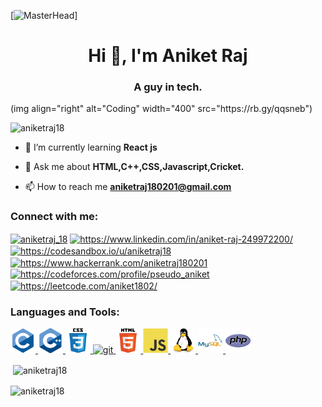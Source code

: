 [![MasterHead](https://media.tenor.com/mGgWY8RkgYMAAAAC/hello-world.gif)]
<h1 align="center">Hi 👋, I'm Aniket Raj</h1>
<h3 align="center">A guy in tech.</h3>
(img align="right" alt="Coding" width="400" src="https://rb.gy/qqsneb")

<p align="left"> <img src="https://komarev.com/ghpvc/?username=aniketraj18&label=Profile%20views&color=0e75b6&style=flat" alt="aniketraj18" /> </p>

- 🌱 I’m currently learning **React js**

- 💬 Ask me about **HTML,C++,CSS,Javascript,Cricket.**

- 📫 How to reach me **aniketraj180201@gmail.com**

<h3 align="left">Connect with me:</h3>
<p align="left">
<a href="https://twitter.com/aniketraj_18" target="blank"><img align="center" src="https://raw.githubusercontent.com/rahuldkjain/github-profile-readme-generator/master/src/images/icons/Social/twitter.svg" alt="aniketraj_18" height="30" width="40" /></a>
<a href="https://linkedin.com/in/https://www.linkedin.com/in/aniket-raj-249972200/" target="blank"><img align="center" src="https://raw.githubusercontent.com/rahuldkjain/github-profile-readme-generator/master/src/images/icons/Social/linked-in-alt.svg" alt="https://www.linkedin.com/in/aniket-raj-249972200/" height="30" width="40" /></a>
<a href="https://codesandbox.com/https://codesandbox.io/u/aniketraj18" target="blank"><img align="center" src="https://raw.githubusercontent.com/rahuldkjain/github-profile-readme-generator/master/src/images/icons/Social/codesandbox.svg" alt="https://codesandbox.io/u/aniketraj18" height="30" width="40" /></a>
<a href="https://www.hackerrank.com/https://www.hackerrank.com/aniketraj180201" target="blank"><img align="center" src="https://raw.githubusercontent.com/rahuldkjain/github-profile-readme-generator/master/src/images/icons/Social/hackerrank.svg" alt="https://www.hackerrank.com/aniketraj180201" height="30" width="40" /></a>
<a href="https://codeforces.com/profile/https://codeforces.com/profile/pseudo_aniket" target="blank"><img align="center" src="https://raw.githubusercontent.com/rahuldkjain/github-profile-readme-generator/master/src/images/icons/Social/codeforces.svg" alt="https://codeforces.com/profile/pseudo_aniket" height="30" width="40" /></a>
<a href="https://www.leetcode.com/https://leetcode.com/aniket1802/" target="blank"><img align="center" src="https://raw.githubusercontent.com/rahuldkjain/github-profile-readme-generator/master/src/images/icons/Social/leet-code.svg" alt="https://leetcode.com/aniket1802/" height="30" width="40" /></a>
</p>

<h3 align="left">Languages and Tools:</h3>
<p align="left"> <a href="https://www.cprogramming.com/" target="_blank" rel="noreferrer"> <img src="https://raw.githubusercontent.com/devicons/devicon/master/icons/c/c-original.svg" alt="c" width="40" height="40"/> </a> <a href="https://www.w3schools.com/cpp/" target="_blank" rel="noreferrer"> <img src="https://raw.githubusercontent.com/devicons/devicon/master/icons/cplusplus/cplusplus-original.svg" alt="cplusplus" width="40" height="40"/> </a> <a href="https://www.w3schools.com/css/" target="_blank" rel="noreferrer"> <img src="https://raw.githubusercontent.com/devicons/devicon/master/icons/css3/css3-original-wordmark.svg" alt="css3" width="40" height="40"/> </a> <a href="https://git-scm.com/" target="_blank" rel="noreferrer"> <img src="https://www.vectorlogo.zone/logos/git-scm/git-scm-icon.svg" alt="git" width="40" height="40"/> </a> <a href="https://www.w3.org/html/" target="_blank" rel="noreferrer"> <img src="https://raw.githubusercontent.com/devicons/devicon/master/icons/html5/html5-original-wordmark.svg" alt="html5" width="40" height="40"/> </a> <a href="https://developer.mozilla.org/en-US/docs/Web/JavaScript" target="_blank" rel="noreferrer"> <img src="https://raw.githubusercontent.com/devicons/devicon/master/icons/javascript/javascript-original.svg" alt="javascript" width="40" height="40"/> </a> <a href="https://www.linux.org/" target="_blank" rel="noreferrer"> <img src="https://raw.githubusercontent.com/devicons/devicon/master/icons/linux/linux-original.svg" alt="linux" width="40" height="40"/> </a> <a href="https://www.mysql.com/" target="_blank" rel="noreferrer"> <img src="https://raw.githubusercontent.com/devicons/devicon/master/icons/mysql/mysql-original-wordmark.svg" alt="mysql" width="40" height="40"/> </a> <a href="https://www.php.net" target="_blank" rel="noreferrer"> <img src="https://raw.githubusercontent.com/devicons/devicon/master/icons/php/php-original.svg" alt="php" width="40" height="40"/> </a> </p>

<p>&nbsp;<img align="center" src="https://github-readme-stats.vercel.app/api?username=aniketraj18&show_icons=true&locale=en" alt="aniketraj18" /></p>

<p><img align="center" src="https://github-readme-streak-stats.herokuapp.com/?user=aniketraj18&" alt="aniketraj18" /></p>
